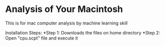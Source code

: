 #  Analysis of Your Macintosh
<p>This is for mac computer analysis by machine learning skill</p>

<h>Installation Steps:</h>
*Step 1: Downloads the files on home directory
*Step 2: Open "cpu.scpt" file and execute it
